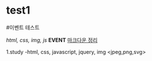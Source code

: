 # test1


#이벤트 테스트

*html, css, img, js*
**EVENT**
<u>마크다운 정리</u>

1.study
-html, css, javascript, jquery, img <jpeg,png,svg>
